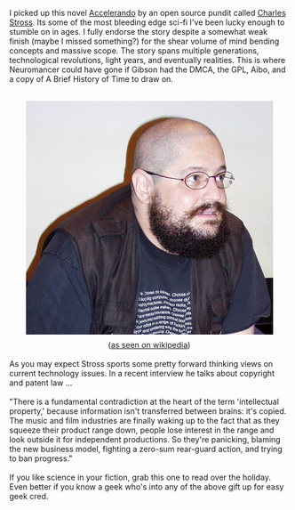 I picked up this novel <a href="http://www.accelerando.org/">Accelerando</a> by an open source pundit called <a href="http://www.antipope.org/charlie/index.html">Charles Stross</a>. Its some of the most bleeding edge sci-fi I've been lucky enough to stumble on in ages. I fully endorse the story despite a somewhat weak finish (maybe I missed something?) for the shear volume of mind bending concepts and massive scope.  The story spans multiple generations, technological revolutions, light years, and eventually realities.  This is where Neuromancer could have gone if Gibson had the DMCA, the GPL, Aibo, and a copy of A Brief History of Time to draw on.<br /><br /><div style="text-align: center;"><a href="http://en.wikipedia.org/wiki/Charles_Stross"><img style="margin: 0px auto 10px; display: block; text-align: center; cursor: pointer;" src="/content/images/2006/12/Charles_Stross_2005.jpg" alt="" id="BLOGGER_PHOTO_ID_5004240246709357938" border="0" /></a>(<a href="http://en.wikipedia.org/wiki/Charles_Stross">as seen on wikipedia</a>)<br /></div><br />As you may expect Stross sports some pretty forward thinking views on current technology issues.  In a recent interview he talks about copyright and patent law ...<br /><br />"There is a fundamental contradiction at the heart of the term 'intellectual property,' because information isn't transferred between brains: it's copied. The music and film industries are finally waking up to the fact that as they squeeze their product range down, people lose interest in the range and look outside it for independent productions. So they're panicking, blaming the new business model, fighting a zero-sum rear-guard action, and trying to ban progress."<br /><br />If you like science in your fiction, grab this one to read over the holiday.  Even better if you know a geek who's into any of the above gift up for easy geek cred.